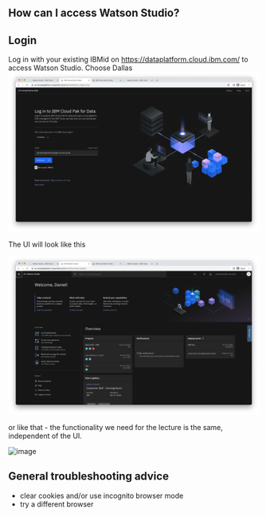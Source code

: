 ## How can I access Watson Studio?


## Login
Log in with your existing IBMid on https://dataplatform.cloud.ibm.com/ to access Watson Studio. Choose Dallas
![](./screenshots/0a.png)

The UI will look like this

![](./screenshots/0b.png)

or like that - the functionality we need for the lecture is the same, independent of the UI. 

![image](https://github.com/ellenhvn/hhz-artificial-intelligence-vl-ws23/assets/31096594/79abf77c-31d2-4d5b-b2a7-c4b67a0a5565)


## General troubleshooting advice
- clear cookies and/or use incognito browser mode
- try a different browser
